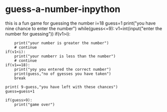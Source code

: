 # guess-a-number-inpython
this is a fun game for guessing the number
i=18
guess=1 
print("you have nine chance to enter the number")
while(guess<=9):
    v1=int(input("enter the number for guessing"))
    if(v1>i):
        
        print("your number is greater the number")
        # continue
    if(v1<i):
        print("your numberr is less than the number")
        # continue
    if(v1==18):
        print("yoy you entered the correct number")
        print(guess,"no of gyesses you have taken")
        break
    
    print( 9-guess,"you have left with these chances")
    guess=guess+1
    
    if(guess>9):
        print("game over")

